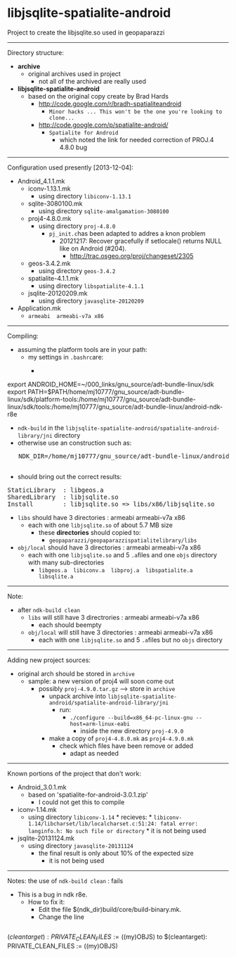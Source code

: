 libjsqlite-spatialite-android
=============================

Project to create the libjsqlite.so used in geopaparazzi

---

Directory structure:
* **archive**
   * original archives used in project
      * not all of the archived are really used
* **libjsqlite-spatialite-android**
   * based on the original copy create by Brad Hards
      * http://code.google.com/r/bradh-spatialiteandroid
         * `Minor hacks ... This won't be the one you're looking to clone... `
      * http://code.google.com/p/spatialite-android/
         * `Spatialite for Android`
            * which noted the link for needed correction of PROJ.4 4.8.0 bug

 ---

Configuration used presently [2013-12-04]:
* Android_4.1.1.mk
   * iconv-1.13.1.mk
      * using directory `libiconv-1.13.1`
   * sqlite-3080100.mk
      * using directory `sqlite-amalgamation-3080100`
   * proj4-4.8.0.mk
      * using directory `proj-4.8.0`
         * `pj_init.c`has been adapted to addres a knon problem
            * 20121217: Recover gracefully if setlocale() returns NULL like on Android (#204).
               * http://trac.osgeo.org/proj/changeset/2305
   * geos-3.4.2.mk
      * using directory `geos-3.4.2`
   * spatialite-4.1.1.mk
      * using directory `libspatialite-4.1.1`
   * jsqlite-20120209.mk
      * using directory `javasqlite-20120209`
* Application.mk
   * `armeabi  armeabi-v7a x86`

---
Compiling:
* assuming the platform tools are in your path:
   * my settings in `.bashrc`are:
      * <pre>
export ANDROID_HOME=~/000_links/gnu_source/adt-bundle-linux/sdk
export PATH=$PATH/home/mj10777/gnu_source/adt-bundle-linux/sdk/platform-tools:/home/mj10777/gnu_source/adt-bundle-linux/sdk/tools:/home/mj10777/gnu_source/adt-bundle-linux/android-ndk-r8e
</pre>
   * `ndk-build` in the `libjsqlite-spatialite-android/spatialite-android-library/jni` directory
   * otherwise use an construction such as:
   <pre>
   NDK_DIR=/home/mj10777/gnu_source/adt-bundle-linux/android-ndk-r8e ndk-build
   </pre>

  * should bring out the correct results:
<pre>
StaticLibrary  : libgeos.a
SharedLibrary  : libjsqlite.so
Install        : libjsqlite.so => libs/x86/libjsqlite.so
</pre>
   * `libs` should have 3 directories : armeabi  armeabi-v7a  x86
      * each with one `libjsqlite.so` of about 5.7 MB size
         * these **directories** should copied to:
            * `geopaparazzi/geopaparazzispatialitelibrary/libs`
   * `obj/local` should have 3 directories : armeabi  armeabi-v7a  x86
      * each with one `libjsqlite.so` and 5 `.a`files and one `objs` directory with many sub-directories
         * `libgeos.a  libiconv.a  libproj.a  libspatialite.a  libsqlite.a`

---

Note:
* after `ndk-build clean`
   * `libs` will still have 3 directrories : armeabi  armeabi-v7a  x86
      * each should beempty
   * `obj/local` will still have 3 directories : armeabi  armeabi-v7a  x86
      * each with one `libjsqlite.so` and 5 `.a`files but no `objs` directory

---
Adding new project sources:
* original arch should be stored in `archive`
   * sample: a new version of proj4 will soon come out
      * possibly `proj-4.9.0.tar.gz` --> store in `archive`
         * unpack archive into `libjsqlite-spatialite-android/spatialite-android-library/jni`
             * run:
                * `./configure --build=x86_64-pc-linux-gnu --host=arm-linux-eabi`
                   * inside the new directory `proj-4.9.0`
         * make a copy of `proj4-4.8.0.mk` as `proj4-4.9.0.mk`
            * check which files have been remove or added
               * adapt as needed

---


Known portions of the project that don't work:
* Android_3.0.1.mk
   * based on 'spatialite-for-android-3.0.1.zip'
      * I could not get this to compile
* iconv-1.14.mk
   * using directory `libiconv-1.14`
         * recieves:
            * `libiconv-1.14/libcharset/lib/localcharset.c:51:24: fatal error: langinfo.h: No such file or directory`
               * it is not being used
* jsqlite-20131124.mk
   * using directory `javasqlite-20131124`
      * the final result is only about 10% of the expected size
         * it is not being used

---

Notes: the use of `ndk-build clean` : fails
* This is a bug in ndk r8e.
   * How to fix it:
      * Edit the file $(ndk_dir)build/core/build-binary.mk.
      * Change the line
      <pre>
$(cleantarget): PRIVATE_CLEAN_FILES := ($(my)OBJS)
to
$(cleantarget): PRIVATE_CLEAN_FILES := $($(my)OBJS)
</pre>

